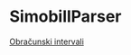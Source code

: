 # SimobillParser

[Obračunski intervali](http://www.simobil.si/sl/inside.cp2?cid=6670AB92-3588-75E4-ED94-765A39879B51)
